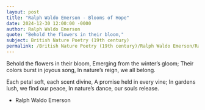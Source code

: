 ```yaml
---
layout: post
title: "Ralph Waldo Emerson - Blooms of Hope"
date: 2024-12-30 12:00:00 -0000
author: Ralph Waldo Emerson
quote: "Behold the flowers in their bloom,"
subject: British Nature Poetry (19th century)
permalink: /British Nature Poetry (19th century)/Ralph Waldo Emerson/Ralph Waldo Emerson - Blooms of Hope
---
```


Behold the flowers in their bloom,
Emerging from the winter’s gloom;
Their colors burst in joyous song,
In nature’s reign, we all belong.

Each petal soft, each scent divine,
A promise held in every vine;
In gardens lush, we find our peace,
In nature’s dance, our souls release.

- Ralph Waldo Emerson
